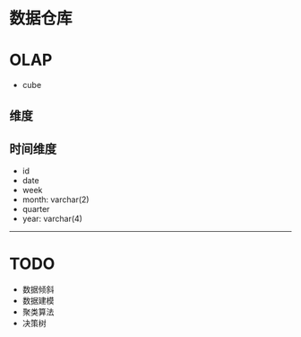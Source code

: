 # 数据仓库

# OLAP

- cube

## 维度

## 时间维度

- id
- date
- week 
- month: varchar(2)
- quarter
- year: varchar(4)

---

# TODO

- 数据倾斜
- 数据建模
- 聚类算法
- 决策树
